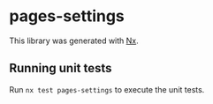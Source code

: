 # pages-settings

This library was generated with [Nx](https://nx.dev).

## Running unit tests

Run `nx test pages-settings` to execute the unit tests.
